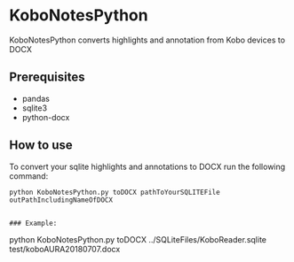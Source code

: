 # KoboNotesPython

KoboNotesPython converts highlights and annotation from Kobo devices to DOCX

## Prerequisites

* pandas
* sqlite3
* python-docx

## How to use

To convert your sqlite highlights and annotations to DOCX run the following command:

```
python KoboNotesPython.py toDOCX pathToYourSQLITEFile outPathIncludingNameOfDOCX


### Example:

```
python KoboNotesPython.py toDOCX ../SQLiteFiles/KoboReader.sqlite test/koboAURA20180707.docx
```
